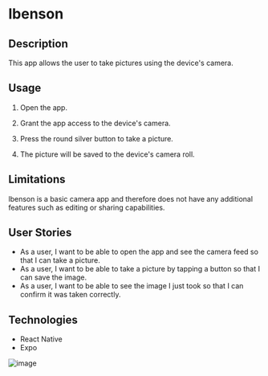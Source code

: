 <!-- @format -->

# lbenson

## Description

This app allows the user to take pictures using the device's camera.

## Usage

1. Open the app.

2. Grant the app access to the device's camera.

3. Press the round silver button to take a picture.

4. The picture will be saved to the device's camera roll.

## Limitations

lbenson is a basic camera app and therefore does not have any additional features such as editing or sharing capabilities.

## User Stories

- As a user, I want to be able to open the app and see the camera feed so that I can take a picture.
- As a user, I want to be able to take a picture by tapping a button so that I can save the image.
- As a user, I want to be able to see the image I just took so that I can confirm it was taken correctly.

## Technologies

- React Native
- Expo

![image](https://user-images.githubusercontent.com/105423307/214206615-9a16ea14-de78-47d1-b944-d97158208be8.png)


